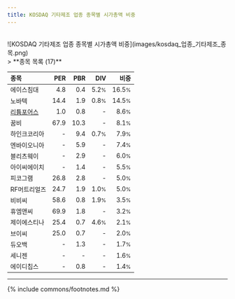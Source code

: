 ```yaml
---
title: KOSDAQ 기타제조 업종 종목별 시가총액 비중
---
```

<br>
![KOSDAQ 기타제조 업종 종목별 시가총액 비중](images/kosdaq_업종_기타제조_종목.png)
<br>
> **종목 목록 (17)**<a id="list"></a>

| **종목** | **PER** | **PBR** | **DIV** | **비중** |
| :------- | ------: | ------: | ------: | -------: |
| 에이스침대 | 4.8 | 0.4 | 5.2<small>%</small> | 16.5<small>%</small> |
| 노바텍 | 14.4 | 1.9 | 0.8<small>%</small> | 14.5<small>%</small> |
| [리튬포어스](/073570/) | 1.0 | 0.8 | - | 8.6<small>%</small> |
| 꿈비 | 67.9 | 10.3 | - | 8.1<small>%</small> |
| 하인크코리아 | - | 9.4 | 0.7<small>%</small> | 7.9<small>%</small> |
| 엔바이오니아 | - | 5.9 | - | 7.4<small>%</small> |
| 블리츠웨이 | - | 2.9 | - | 6.0<small>%</small> |
| 아이씨에이치 | - | 1.4 | - | 5.5<small>%</small> |
| 피코그램 | 26.8 | 2.8 | - | 5.0<small>%</small> |
| RF머트리얼즈 | 24.7 | 1.9 | 1.0<small>%</small> | 5.0<small>%</small> |
| 비비씨 | 58.6 | 0.8 | 1.9<small>%</small> | 3.5<small>%</small> |
| 휴엠앤씨 | 69.9 | 1.8 | - | 3.2<small>%</small> |
| 제이에스티나 | 25.4 | 0.7 | 4.6<small>%</small> | 2.1<small>%</small> |
| 브이씨 | 25.0 | 0.7 | - | 2.0<small>%</small> |
| 듀오백 | - | 1.3 | - | 1.7<small>%</small> |
| 세니젠 | - | - | - | 1.6<small>%</small> |
| 에이디칩스 | - | 0.8 | - | 1.4<small>%</small> |

---
{% include commons/footnotes.md %}
